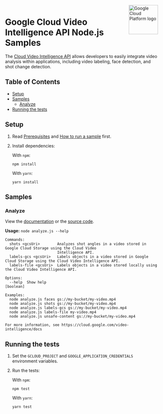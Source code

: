 <img src="https://avatars2.githubusercontent.com/u/2810941?v=3&s=96" alt="Google Cloud Platform logo" title="Google Cloud Platform" align="right" height="96" width="96"/>

# Google Cloud Video Intelligence API Node.js Samples

The [Cloud Video Intelligence API][video_docs] allows developers to easily
integrate video analysis within applications, including video labeling, face
detection, and shot change detection.

[video_docs]: https://cloud.google.com/video-intelligence/docs/

## Table of Contents

* [Setup](#setup)
* [Samples](#samples)
  * [Analyze](#analyze)
* [Running the tests](#running-the-tests)

## Setup

1.  Read [Prerequisites][prereq] and [How to run a sample][run] first.
1.  Install dependencies:

    With `npm`:

        npm install

    With `yarn`:

        yarn install

[prereq]: ../README.md#prerequisities
[run]: ../README.md#how-to-run-a-sample

## Samples

### Analyze

View the [documentation][analyze_docs] or the [source code][analyze_code].

__Usage:__ `node analyze.js --help`

```
Commands:
  shots <gcsUri>        Analyzes shot angles in a video stored in Google Cloud Storage using the Cloud Video
                        Intelligence API.
  labels-gcs <gcsUri>   Labels objects in a video stored in Google Cloud Storage using the Cloud Video Intelligence API.
  labels-file <gcsUri>  Labels objects in a video stored locally using the Cloud Video Intelligence API.

Options:
  --help  Show help                                                                                            [boolean]

Examples:
  node analyze.js faces gs://my-bucket/my-video.mp4
  node analyze.js shots gs://my-bucket/my-video.mp4
  node analyze.js labels-gcs gs://my-bucket/my-video.mp4
  node analyze.js labels-file my-video.mp4
  node analyze.js unsafe-content gs://my-bucket/my-video.mp4

For more information, see https://cloud.google.com/video-intelligence/docs
```

[analyze_docs]: https://cloud.google.com/video-intelligence/docs
[analyze_code]: analyze.js

## Running the tests

1.  Set the `GCLOUD_PROJECT` and `GOOGLE_APPLICATION_CREDENTIALS` environment
    variables.

1.  Run the tests:

    With `npm`:

        npm test

    With `yarn`:

        yarn test

